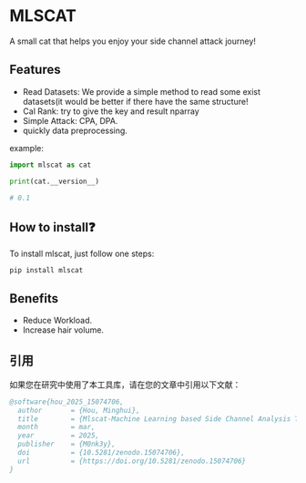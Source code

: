# MLSCAT

A small cat that helps you enjoy your side channel attack journey!

## Features

- Read Datasets: We provide a simple method to read some exist datasets(it would be better if there have the same structure!
- Cal Rank: try to give the key and result nparray
- Simple Attack: CPA, DPA.
- quickly data preprocessing.

example:

```python
import mlscat as cat

print(cat.__version__)

# 0.1
```

## How to install❓

To install mlscat, just follow one steps:

`pip install mlscat`

## Benefits

- Reduce Workload.
- Increase hair volume.

## 引用

如果您在研究中使用了本工具库，请在您的文章中引用以下文献：

```bibtex
@software{hou_2025_15074706,
  author       = {Hou, Minghui},
  title        = {Mlscat-Machine Learning based Side Channel Analysis Tools},
  month        = mar,
  year         = 2025,
  publisher    = {M0nk3y},
  doi          = {10.5281/zenodo.15074706},
  url          = {https://doi.org/10.5281/zenodo.15074706}
}